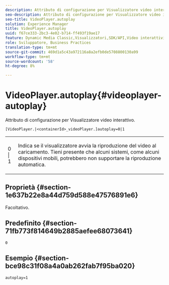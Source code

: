 ```yaml
---
description: Attributo di configurazione per Visualizzatore video interattivo.
seo-description: Attributo di configurazione per Visualizzatore video interattivo.
seo-title: VideoPlayer.autoplay
solution: Experience Manager
title: VideoPlayer.autoplay
uuid: f67ce333-2bc3-4e02-b714-ff493f19ae17
feature: Dynamic Media Classic,Visualizzatori,SDK/API,Video interattivi
role: Sviluppatore, Business Practices
translation-type: tm+mt
source-git-commit: 469d1a5c43a972116a8a2efb0de5708800130a99
workflow-type: tm+mt
source-wordcount: '58'
ht-degree: 8%

---
```



# VideoPlayer.autoplay{#videoplayer-autoplay}

Attributo di configurazione per Visualizzatore video interattivo.

`[VideoPlayer.|<containerId>_videoPlayer.]autoplay=0|1`

<table id="table_441553CD34C94A58A9D7CBF772DEDDB6"> 
 <tbody> 
  <tr> 
   <td colname="col1"> <p> <span class="codeph"> 0 | 1 </span> </p> </td> 
   <td colname="col2"> <p> Indica se il visualizzatore avvia la riproduzione del video al caricamento. Tieni presente che alcuni sistemi, come alcuni dispositivi mobili, potrebbero non supportare la riproduzione automatica. </p> </td> 
  </tr> 
 </tbody> 
</table>

## Proprietà {#section-1e637b22e8a44d759d588e47576891e6}

Facoltativo.

## Predefinito {#section-71fb773f814649b2885aefee68073641}

`0`

## Esempio {#section-bce98c31f08a4a0ab262fab7f95ba020}

```
autoplay=1
```

